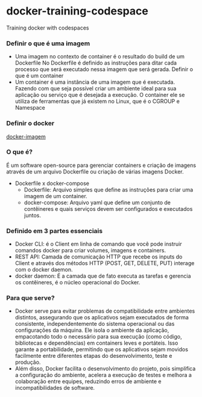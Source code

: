 # docker-training-codespace
Training docker with codespaces


### Definir o que é uma imagem
- Uma imagem no contexto de container é o resultado do build de um Dockerfile
No Dockerfile é definido as instruções para ditar cada processo que será executado nessa imagem que será gerada.
Definir o que é um container
- Um container é uma instância de uma imagem que é executada. 
Fazendo com que seja possível criar um ambiente ideal para sua aplicação ou serviço que é desejada a execução.
O container ele se utiliza de ferramentas que já existem no Linux, que é o CGROUP e Namespace

### Definir o docker

[docker-imagem](https://dataat.github.io/introducao-docker/res/2_docker/docker_api_infra.jpg)

### O que é?
É um software open-source para gerenciar containers e criação de imagens através de um arquivo Dockerfile ou criação de várias imagens Docker.
  - Dockerfile x docker-compose
    - Dockerfile: Arquivo simples que define as instruções para criar uma imagem de um container.
    - docker-compose: Arquivo yaml que define um conjunto de contêineres e quais serviços devem ser configurados e executados juntos.
				
### Definido em 3 partes essenciais
  - Docker CLI: é o Client em linha de comando que você pode instruir comandos docker para criar volumes, imagens e containers.
  - REST API: Camada de comunicação HTTP que recebe os inputs do Client e através dos métodos HTTP (POST, GET, DELETE, PUT) interage com o docker daemon.
  - docker daemon: É a camada que de fato executa as tarefas e gerencia os contêineres, é o núcleo operacional do Docker.

### Para que serve?
- Docker serve para evitar problemas de compatibilidade entre ambientes distintos, assegurando que os aplicativos sejam executados de forma consistente, independentemente do sistema operacional ou das configurações da máquina. Ele isola o ambiente da aplicação, empacotando todo o necessário para sua execução (como código, bibliotecas e dependências) em containers leves e portáteis. Isso garante a portabilidade, permitindo que os aplicativos sejam movidos facilmente entre diferentes etapas do desenvolvimento, teste e produção.
- Além disso, Docker facilita o desenvolvimento do projeto, pois simplifica a configuração do ambiente, acelera a execução de testes e melhora a colaboração entre equipes, reduzindo erros de ambiente e incompatibilidades de software.
